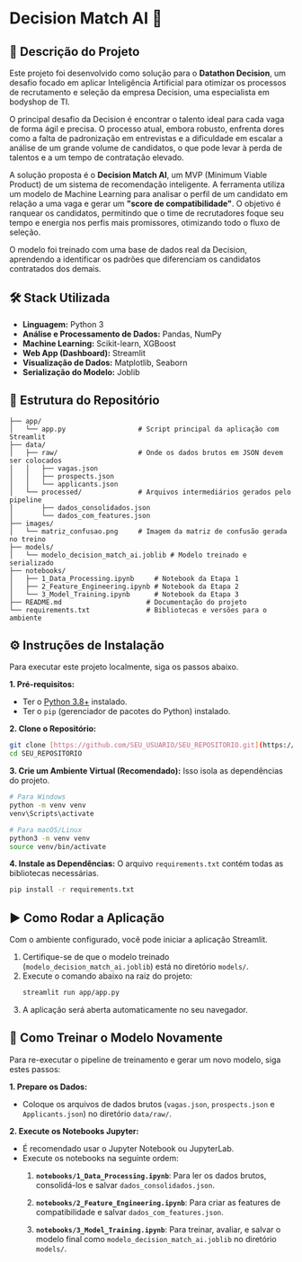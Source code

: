 # Decision Match AI 🤖

## 📝 Descrição do Projeto

Este projeto foi desenvolvido como solução para o **Datathon Decision**, um desafio focado em aplicar Inteligência Artificial para otimizar os processos de recrutamento e seleção da empresa Decision, uma especialista em bodyshop de TI.

O principal desafio da Decision é encontrar o talento ideal para cada vaga de forma ágil e precisa. O processo atual, embora robusto, enfrenta dores como a falta de padronização em entrevistas e a dificuldade em escalar a análise de um grande volume de candidatos, o que pode levar à perda de talentos e a um tempo de contratação elevado.

A solução proposta é o **Decision Match AI**, um MVP (Minimum Viable Product) de um sistema de recomendação inteligente. A ferramenta utiliza um modelo de Machine Learning para analisar o perfil de um candidato em relação a uma vaga e gerar um **"score de compatibilidade"**. O objetivo é ranquear os candidatos, permitindo que o time de recrutadores foque seu tempo e energia nos perfis mais promissores, otimizando todo o fluxo de seleção.

O modelo foi treinado com uma base de dados real da Decision, aprendendo a identificar os padrões que diferenciam os candidatos contratados dos demais.

## 🛠️ Stack Utilizada

* **Linguagem:** Python 3
* **Análise e Processamento de Dados:** Pandas, NumPy
* **Machine Learning:** Scikit-learn, XGBoost
* **Web App (Dashboard):** Streamlit
* **Visualização de Dados:** Matplotlib, Seaborn
* **Serialização do Modelo:** Joblib

## 📂 Estrutura do Repositório

```
├── app/
│   └── app.py                  # Script principal da aplicação com Streamlit
├── data/
│   ├── raw/                    # Onde os dados brutos em JSON devem ser colocados
│   │   ├── vagas.json
│   │   ├── prospects.json
│   │   └── applicants.json
│   └── processed/              # Arquivos intermediários gerados pelo pipeline
│       ├── dados_consolidados.json
│       └── dados_com_features.json
├── images/
│   └── matriz_confusao.png     # Imagem da matriz de confusão gerada no treino
├── models/
│   └── modelo_decision_match_ai.joblib # Modelo treinado e serializado
├── notebooks/
│   ├── 1_Data_Processing.ipynb     # Notebook da Etapa 1
│   ├── 2_Feature_Engineering.ipynb # Notebook da Etapa 2
│   └── 3_Model_Training.ipynb      # Notebook da Etapa 3
├── README.md                     # Documentação do projeto
└── requirements.txt              # Bibliotecas e versões para o ambiente
```

## ⚙️ Instruções de Instalação

Para executar este projeto localmente, siga os passos abaixo.

**1. Pré-requisitos:**
* Ter o [Python 3.8+](https://www.python.org/downloads/) instalado.
* Ter o `pip` (gerenciador de pacotes do Python) instalado.

**2. Clone o Repositório:**
```bash
git clone [https://github.com/SEU_USUARIO/SEU_REPOSITORIO.git](https://github.com/SEU_USUARIO/SEU_REPOSITORIO.git)
cd SEU_REPOSITORIO
```

**3. Crie um Ambiente Virtual (Recomendado):**
Isso isola as dependências do projeto.
```bash
# Para Windows
python -m venv venv
venv\Scripts\activate

# Para macOS/Linux
python3 -m venv venv
source venv/bin/activate
```

**4. Instale as Dependências:**
O arquivo `requirements.txt` contém todas as bibliotecas necessárias.
```bash
pip install -r requirements.txt
```

## ▶️ Como Rodar a Aplicação

Com o ambiente configurado, você pode iniciar a aplicação Streamlit.

1.  Certifique-se de que o modelo treinado (`modelo_decision_match_ai.joblib`) está no diretório `models/`.
2.  Execute o comando abaixo na raiz do projeto:
    ```bash
    streamlit run app/app.py
    ```
3.  A aplicação será aberta automaticamente no seu navegador.

## 🧠 Como Treinar o Modelo Novamente

Para re-executar o pipeline de treinamento e gerar um novo modelo, siga estes passos:

**1. Prepare os Dados:**
* Coloque os arquivos de dados brutos (`vagas.json`, `prospects.json` e `Applicants.json`) no diretório `data/raw/`.

**2. Execute os Notebooks Jupyter:**
* É recomendado usar o Jupyter Notebook ou JupyterLab.
* Execute os notebooks na seguinte ordem:
    1.  **`notebooks/1_Data_Processing.ipynb`**: Para ler os dados brutos, consolidá-los e salvar `dados_consolidados.json`.
    2.  **`notebooks/2_Feature_Engineering.ipynb`**: Para criar as features de compatibilidade e salvar `dados_com_features.json`.

    3.  **`notebooks/3_Model_Training.ipynb`**: Para treinar, avaliar, e salvar o modelo final como `modelo_decision_match_ai.joblib` no diretório `models/`.
